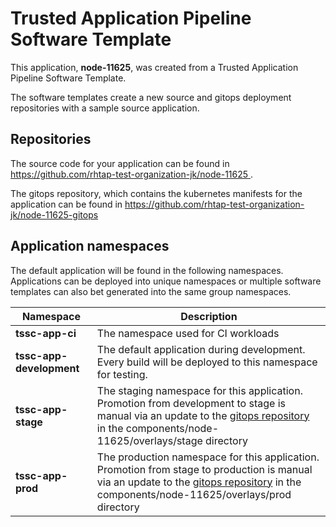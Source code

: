 # Trusted Application Pipeline Software Template

This application, **node-11625**, was created from a Trusted Application Pipeline Software Template.

The software templates create a new source and gitops deployment repositories with a sample source application. 

## Repositories

The source code for your application can be found in [https://github.com/rhtap-test-organization-jk/node-11625 ](https://github.com/rhtap-test-organization-jk/node-11625 ).
 
The gitops repository, which contains the kubernetes manifests for the application can be found in 
[https://github.com/rhtap-test-organization-jk/node-11625-gitops ](https://github.com/rhtap-test-organization-jk/node-11625-gitops ) 

## Application namespaces 

The default application will be found in the following namespaces. Applications can be deployed into unique namespaces or multiple software templates can also bet generated into the same group namespaces.  

|  Namespace   |  Description   |  
| -------- | -------- |
| **tssc-app-ci** | The namespace used for CI workloads |
| **tssc-app-development** | The default application during development. Every build will be deployed to this namespace for testing. |
| **tssc-app-stage** | The staging namespace for this application. Promotion from development to stage is manual via an update to the [gitops repository](https://github.com/rhtap-test-organization-jk/node-11625-gitops ) in the components/node-11625/overlays/stage directory |
| **tssc-app-prod** | The production namespace for this application. Promotion from stage to production is manual via an update to the [gitops repository](https://github.com/rhtap-test-organization-jk/node-11625-gitops ) in the components/node-11625/overlays/prod directory |